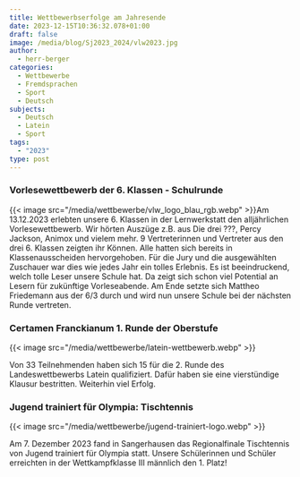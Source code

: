 ```yaml
---
title: Wettbewerbserfolge am Jahresende
date: 2023-12-15T10:36:32.078+01:00
draft: false
image: /media/blog/Sj2023_2024/vlw2023.jpg
author:
  - herr-berger
categories:
  - Wettbewerbe
  - Fremdsprachen
  - Sport
  - Deutsch
subjects:
  - Deutsch
  - Latein
  - Sport
tags:
  - "2023"
type: post
---
```

### Vorlesewettbewerb der 6. Klassen - Schulrunde

{{< image src="/media/wettbewerbe/vlw_logo_blau_rgb.webp" >}}Am 13.12.2023 erlebten unsere 6. Klassen in der Lernwerkstatt den alljährlichen Vorlesewettbewerb. Wir hörten Auszüge z.B. aus Die drei ???, Percy Jackson, Animox und vielem mehr. 9 Vertreterinnen und Vertreter aus den drei 6. Klassen zeigten ihr Können. Alle hatten sich bereits in Klassenausscheiden hervorgehoben. Für die Jury und die ausgewählten Zuschauer war dies wie jedes Jahr ein tolles Erlebnis. Es ist beeindruckend, welch tolle Leser unsere Schule hat. Da zeigt sich schon viel Potential an Lesern für zukünftige Vorleseabende. Am Ende setzte sich Mattheo Friedemann aus der 6/3 durch und wird nun unsere Schule bei der nächsten Runde vertreten.

### Certamen Franckianum 1. Runde der Oberstufe

{{< image src="/media/wettbewerbe/latein-wettbewerb.webp" >}}

Von 33 Teilnehmenden haben sich 15 für die 2. Runde des Landeswettbewerbs Latein qualifiziert. Dafür haben sie eine vierstündige Klausur bestritten. Weiterhin viel Erfolg.

### Jugend trainiert für Olympia: Tischtennis

{{< image src="/media/wettbewerbe/jugend-trainiert-logo.webp" >}}

Am 7. Dezember 2023 fand in Sangerhausen das Regionalfinale Tischtennis von Jugend trainiert für Olympia statt. Unsere Schülerinnen und Schüler erreichten in der Wettkampfklasse III männlich den 1. Platz!
